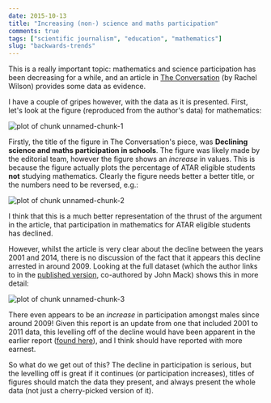 ```yaml
---
date: 2015-10-13
title: "Increasing (non-) science and maths participation"
comments: true
tags: ["scientific journalism", "education", "mathematics"]
slug: "backwards-trends"
---
```


This is a really important topic: mathematics and science participation has been
decreasing for a while, and an article in
[The Conversation](http://bit.ly/1LhqMJg) (by Rachel Wilson) provides some data
as evidence.

I have a couple of gripes however, with the data as it is presented. First,
let's look at the figure (reproduced from the author's data) for mathematics:

![plot of chunk unnamed-chunk-1]({{site.baseurl}}public/img/back-img/unnamed-chunk-1-1.png) 

Firstly, the title of the figure in The Conversation's piece, was **Declining
science and maths participation in schools**. The figure was likely made by the
editorial team, however the figure shows an *increase* in values. This is
because the figure actually plots the percentage of ATAR eligible students
**not** studying mathematics. Clearly the figure needs better a better title, or
the numbers need to be reversed, e.g.:

![plot of chunk unnamed-chunk-2]({{site.baseurl}}public/img/back-img/unnamed-chunk-2-1.png) 

I think that this is a much better representation of the thrust of the argument
in the article, that participation in mathematics for ATAR eligible students has
declined.

However, whilst the article is very clear about the decline between the years
2001 and 2014, there is no discussion of the fact that it appears this decline
arrested in around 2009. Looking at the full dataset (which the author links to
in the [published version](http://www.maths.usyd.edu.au/u/SMS/MMW2015.pdf),
co-authored by John Mack) shows this in more detail:

![plot of chunk unnamed-chunk-3]({{site.baseurl}}public/img/back-img/unnamed-chunk-3-1.png) 

There even appears to be an *increase* in participation amongst males since
around 2009! Given this report is an update from one that included 2001 to 2011
data, this levelling off of the decline would have been apparent in the earlier
report ([found here](http://www.maths.usyd.edu.au/u/SMS/MWW2013.pdf)), and I
think should have reported with more earnest.

So what do we get out of this? The decline in participation is serious, but the
levelling off is great if it continues (or participation increases), titles of
figures should match the data they present, and always present the whole data
(not just a cherry-picked version of it).
